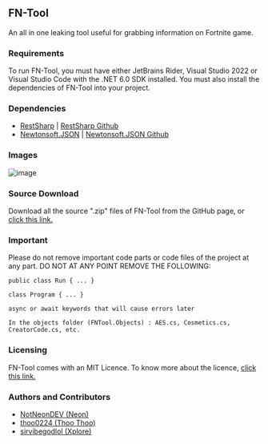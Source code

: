 ## FN-Tool

An all in one leaking tool useful for grabbing information on Fortnite game.

### Requirements

To run FN-Tool, you must have either JetBrains Rider, Visual Studio 2022 or Visual Studio Code with the .NET 6.0 SDK installed. You must also install the dependencies of FN-Tool into your project.

### Dependencies

- [RestSharp](https://restsharp.dev/) | [RestSharp Github](https://github.com/restsharp/RestSharp)
- [Newtonsoft.JSON](https://www.newtonsoft.com/json) | [Newtonsoft.JSON Github](https://github.com/JamesNK/Newtonsoft.Json)

### Images 

![image](https://user-images.githubusercontent.com/82705218/142464986-ac1b626f-b7af-4491-9c9f-f53692cb0ccc.png)

### Source Download

Download all the source ".zip" files of FN-Tool from the GitHub page, or [click this link.](https://github.com/NotNeonDEV/FN-Tool/archive/refs/heads/main.zip)

### Important

Please do not remove important code parts or code files of the project at any part. DO NOT AT ANY POINT REMOVE THE FOLLOWING:

`public class Run
{
  ...
}
`


`class Program
{
 ...
}
`


`async or await keywords that will cause errors later`


`In the objects folder (FNTool.Objects) : AES.cs, Cosmetics.cs, CreatorCode.cs, etc.`

### Licensing

FN-Tool comes with an MIT Licence. To know more about the licence, [click this link.](https://github.com/NotNeonDEV/FN-Tool/blob/main/LICENSE)

### Authors and Contributors

- [NotNeonDEV (Neon) ](https://github.com/NotNeonDEV)
- [thoo0224 (Thoo Thoo)](https://github.com/thoo0224)
- [sirvibegodlol (Xplore) ](https://github.com/sirvibegodlol)
